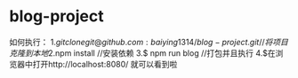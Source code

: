 # blog-project
如何执行：
1.$git clone git@github.com:baiying1314/blog-project.git          //将项目克隆到本地
2.$npm install   //安装依赖
3.$ npm run blog    //打包并且执行
4.$在浏览器中打开http://localhost:8080/ 就可以看到啦
